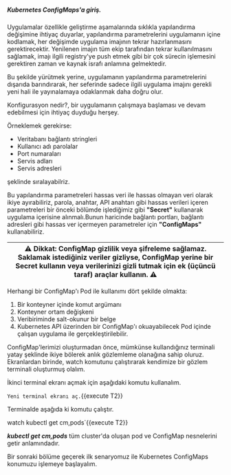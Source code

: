 ##### Kubernetes ConfigMaps'a giriş.

Uygulamalar özellikle geliştirme aşamalarında sıklıkla yapılandırma değişimine ihtiyaç duyarlar, yapılandırma parametrelerini uygulamanın içine kodlamak, her değişimde uygulama imajının tekrar hazırlanmasını gerektirecektir. Yenilenen imajın tüm ekip tarafından tekrar kullanılmasını sağlamak, imajı ilgili registry'ye push etmek gibi bir çok sürecin işlemesini gerektiren zaman ve kaynak israfı anlamına gelmektedir.

Bu şekilde yürütmek yerine, uygulamanın yapılandırma parametrelerini dışarıda barındırarak, her seferinde sadece ilgili uygulama imajını gerekli yeni hali ile yayınalamaya odaklanmak daha doğru olur.

Konfigurasyon nedir?, bir uygulamanın çalışmaya başlaması ve devam edebilmesi için ihtiyaç duyduğu herşey.

Örneklemek gerekirse:

* Veritabanı bağlantı stringleri
* Kullanıcı adı parolalar
* Port numaraları
* Servis adları
* Servis adresleri

şeklinde sıralayabilriz.

Bu yapılandırma parametreleri hassas veri ile hassas olmayan veri olarak ikiye ayırabiliriz, parola, anahtar, API anahtarı gibi hassas verileri içeren parametreleri bir önceki bölümde işlediğimiz gibi **"Secret"** kullanarak uygulama içerisine alınmalı.Bunun haricinde bağlantı portları, bağlantı adresleri gibi hassas ver içermeyen parametreler için **"ConfigMaps"** kullanabiliriz.

| ⚠ Dikkat: ConfigMap gizlilik veya şifreleme sağlamaz. Saklamak istediğiniz veriler gizliyse, ConfigMap yerine bir Secret kullanın veya verilerinizi gizli tutmak için ek (üçüncü taraf) araçlar kullanın. ⚠|
| --- |  

Herhangi bir ConfigMap'ı Pod ile kullanımı dört şekilde olmakta:

1. Bir konteyner içinde komut argümanı
2. Konteyner ortam değişkeni
3. Veribiriminde salt-okunur bir belge
4. Kubernetes API üzerinden bir ConfigMap'ı okuayabilecek Pod içinde çalışan uygulama ile gerçekleştirilebilir.

ConfigMap'lerimizi oluşturmadan önce, mümkünse kullandığınız terminali yatay şeklinde ikiye bölerek anlık gözlemleme olanağına sahip oluruz.
Ekranlardan birinde, watch komutunu çalıştırarak kendimize bir gözlem terminali oluşturmuş olalım.

İkinci terminal ekranı açmak için aşağıdaki komutu kullanalım.

`Yeni terminal ekranı aç.`{{execute T2}}

Terminalde aşağıda ki komutu çalıştır.

watch kubectl get cm,pods`{{execute T2}}

***kubectl get cm,pods*** tüm cluster'da oluşan pod ve ConfigMap nesnelerini getir anlamındadır.

Bir sonraki bölüme geçerek ilk senaryomuz ile Kubernetes ConfigMaps konumuzu işlemeye başlayalım.
